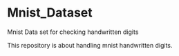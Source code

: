 # Mnist_Dataset
Mnist Data set for checking handwritten digits


This repository is about handling mnist handwritten digits.
